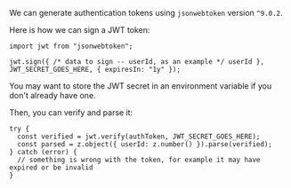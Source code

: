 We can generate authentication tokens using `jsonwebtoken` version `^9.0.2`.

Here is how we can sign a JWT token:

```
import jwt from "jsonwebtoken";

jwt.sign({ /* data to sign -- userId, as an example */ userId }, JWT_SECRET_GOES_HERE, { expiresIn: "1y" });
```

You may want to store the JWT secret in an environment variable if you don't already have one.

Then, you can verify and parse it:

```
try {
  const verified = jwt.verify(authToken, JWT_SECRET_GOES_HERE);
  const parsed = z.object({ userId: z.number() }).parse(verified);
} catch (error) {
  // something is wrong with the token, for example it may have expired or be invalid
}
```
